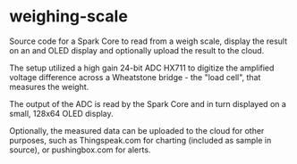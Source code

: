 weighing-scale
==============

Source code for a Spark Core to read from a weigh scale, display the result on an and OLED display and optionally upload the result to the cloud.

The setup utilized a high gain 24-bit ADC HX711 to digitize the amplified voltage difference across a Wheatstone bridge - the "load cell", that measures the weight.

The output of the ADC is read by the Spark Core and in turn displayed on a small, 128x64 OLED display.

Optionally, the measured data can be uploaded to the cloud for other purposes, such as Thingspeak.com for charting (included as sample in source), or pushingbox.com for alerts.

